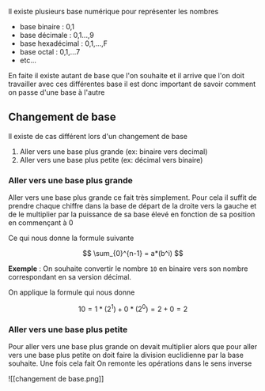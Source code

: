 Il existe plusieurs base numérique pour représenter les nombres

- base binaire : 0,1
- base décimale : 0,1...,9
- base hexadécimal : 0,1,...,F
- base octal : 0,1,...7
- etc...

En faite il existe autant de base que l'on souhaite et il arrive que l'on doit travailler avec ces différentes base il est donc important de savoir comment on passe d'une base à l'autre

## Changement de base

Il existe de cas différent lors d'un changement de base

1. Aller vers une base plus grande (ex: binaire vers decimal)
2. Aller vers une base plus petite (ex: décimal vers binaire)

### Aller vers une base plus grande

Aller vers une base plus grande ce fait très simplement. Pour cela il suffit de prendre chaque chiffre dans la base de départ de la droite vers la gauche et de le multiplier par la puissance de sa base élevé en fonction de sa position en commençant à 0

Ce qui nous donne la formule suivante

$$
\sum_{0}^{n-1} = a*(b^i)
$$

**Exemple** : On souhaite convertir le nombre `10` en binaire vers son nombre correspondant en sa version décimal.

On applique la formule qui nous donne

$$
10 = 1*(2^1)+0*(2^0) = 2+0 = 2
$$
### Aller vers une base plus petite

Pour aller vers une base plus grande on devait multiplier alors que pour aller vers une base plus petite on doit faire la division euclidienne par la base souhaite. Une fois cela fait On remonte les opérations dans le sens inverse 

![[changement de base.png]]

